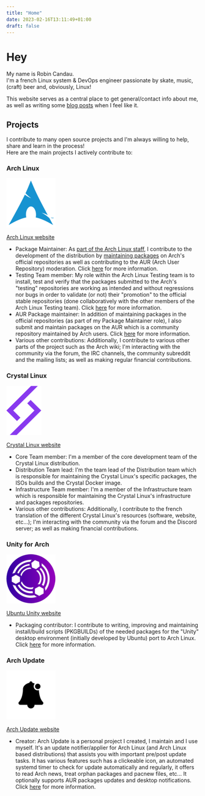 ```yaml
---
title: "Home"
date: 2023-02-16T13:11:49+01:00
draft: false
---
```


# Hey

My name is Robin Candau.  
I'm a french Linux system & DevOps engineer passionate by skate, music, (craft) beer and, obviously, Linux!

This website serves as a central place to get general/contact info about me, as well as writing some [blog posts](https://antiz.fr/blog/) when I feel like it.

## Projects

I contribute to many open source projects and I'm always willing to help, share and learn in the process!  
Here are the main projects I actively contribute to:

### Arch Linux

![alt text](images/arch_linux-logo.png "Arch Linux logo")

[Arch Linux website](https://archlinux.org)

- Package Maintainer: As [part of the Arch Linux staff](https://archlinux.org/people/trusted-users/#Antiz), I contribute to the development of the distribution by [maintaining packages](https://archlinux.org/packages/?sort=&q=&maintainer=Antiz&flagged=) on Arch's official repositories as well as contributing to the AUR (Arch User Repository) moderation. Click [here](https://wiki.archlinux.org/title/Trusted_Users) for more information.
- Testing Team member: My role within the Arch Linux Testing team is to install, test and verify that the packages submitted to the Arch's "testing" repositories are working as intended and without regressions nor bugs in order to validate (or not) their "promotion" to the official stable repositories (done collaboratively with the other members of the Arch Linux Testing team). Click [here](https://wiki.archlinux.org/title/Arch_Testing_Team) for more information.
- AUR Package maintainer: In addition of maintaining packages in the official repositories (as part of my Package Maintainer role), I also submit and maintain packages on the AUR which is a community repository maintained by Arch users. Click [here](https://wiki.archlinux.org/title/Arch_User_Repository) for more information.
- Various other contributions: Additionally, I contribute to various other parts of the project such as the Arch wiki; I'm interacting with the community via the forum, the IRC channels, the community subreddit and the mailing lists; as well as making regular financial contributions.

### Crystal Linux

![alt text](images/crystal_linux-logo.png "Crystal Linux logo")

[Crystal Linux website](https://getcryst.al)

- Core Team member: I'm a member of the core development team of the Crystal Linux distribution.
- Distribution Team lead: I'm the team lead of the Distribution team which is responsible for maintaining the Crystal Linux's specific packages, the ISOs builds and the Crystal Docker image.
- Infrastructure Team member: I'm a member of the Infrastructure team which is responsible for maintaining the Crystal Linux's infrastructure and packages repositories.
- Various other contributions: Additionally, I contribute to the french translation of the different Crystal Linux's resources (software, website, etc...); I'm interacting with the community via the forum and the Discord server; as well as making financial contributions.

### Unity for Arch

![alt text](images/ubuntu_unity-logo.png "Ubuntu Unity logo")

[Ubuntu Unity website](https://unity.ubuntuunity.org)

- Packaging contributor: I contribute to writing, improving and maintaining install/build scripts (PKGBUILDs) of the needed packages for the "Unity" desktop environment (initially developed by Ubuntu) port to Arch Linux. Click [here](https://unity.ubuntuunity.org/blog/unity-for-arch) for more information.

### Arch Update

![alt text](images/arch_update-logo.png "Arch Update logo")

[Arch Update website](https://github.com/Antiz96/arch-update)

- Creator: Arch Update is a personal project I created, I maintain and I use myself. It's an update notifier/applier for Arch Linux (and Arch Linux based distributions) that assists you with important pre/post update tasks. It has various features such has a clickeable icon, an automated systemd timer to check for update automatically and regularly, it offers to read Arch news, treat orphan packages and pacnew files, etc... It optionally supports AUR packages updates and desktop notifications. Click [here](https://github.com/Antiz96/arch-update/blob/main/README.md) for more information.
